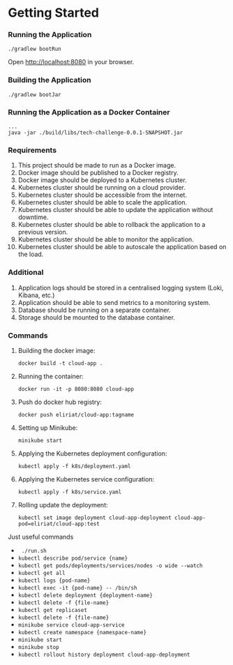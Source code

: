 # Getting Started

### Running the Application

```
./gradlew bootRun
```

Open [http://localhost:8080](http://localhost:8080) in your browser.

### Building the Application

```
./gradlew bootJar
```

### Running the Application as a Docker Container

```
...
java -jar ./build/libs/tech-challenge-0.0.1-SNAPSHOT.jar
```

### Requirements

1. This project should be made to run as a Docker image.
2. Docker image should be published to a Docker registry.
3. Docker image should be deployed to a Kubernetes cluster.
4. Kubernetes cluster should be running on a cloud provider.
5. Kubernetes cluster should be accessible from the internet.
6. Kubernetes cluster should be able to scale the application.
7. Kubernetes cluster should be able to update the application without downtime.
8. Kubernetes cluster should be able to rollback the application to a previous version.
9. Kubernetes cluster should be able to monitor the application.
10. Kubernetes cluster should be able to autoscale the application based on the load.

### Additional
1. Application logs should be stored in a centralised logging system (Loki, Kibana, etc.)
2. Application should be able to send metrics to a monitoring system.
3. Database should be running on a separate container.
4. Storage should be mounted to the database container.

### Commands

1. Building the docker image:

   `docker build -t cloud-app .`
2. Running the container:

   `docker run -it -p 8080:8080 cloud-app`
3. Push do docker hub registry:

   `docker push eliriat/cloud-app:tagname`
4. Setting up Minikube:

   `minikube start`
5. Applying the Kubernetes deployment configuration:

   `kubectl apply -f k8s/deployment.yaml`
6. Applying the Kubernetes service configuration:

   `kubectl apply -f k8s/service.yaml`
7. Rolling update the deployment:

   `kubectl set image deployment cloud-app-deployment cloud-app-pod=eliriat/cloud-app:test`

Just useful commands

   - ` ./run.sh`
   - `kubectl describe pod/service {name}`
   - `kubectl get pods/deployments/services/nodes -o wide --watch`
   - `kubectl get all`
   - `kubectl logs {pod-name}`
   - `kubectl exec -it {pod-name} -- /bin/sh`
   - `kubectl delete deployment {deployment-name}`
   - `kubectl delete -f {file-name}`
   - `kubectl get replicaset`
   - `kubectl delete -f {file-name}`
   - `minikube service cloud-app-service`
   - `kubectl create namespace {namespace-name}`
   - `minikube start`
   - `minikube stop`
   - `kubectl rollout history deployment cloud-app-deployment`
